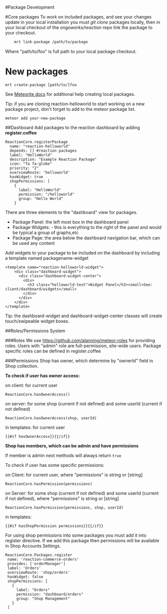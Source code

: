 #Package Development

#Core packages
To work on included packages, and see your changes update in your local installation you must *git clone* packages locally, then in your local checkout of the *ongoworks/reaction* repo link the package to your checkout.

```bash
    mrt link-package /path/to/package
```

Where "path/to/foo" is full path to your local package checkout.


# New packages

    mrt create-package [path/to/]foo


See [Meteorite docs](https://github.com/oortcloud/meteorite/) for additional help creating local packages.

Tip:  if you are cloning reaction-helloworld to start working on a new package project, don't forget to add to the meteor package list.

    meteor add your-new-package

##Dashboard
Add packages to the reaction dashboard by adding **register.coffee**

    ReactionCore.registerPackage
      name: "reaction-helloworld"
      depends: [] #reaction packages
      label: "HelloWorld"
      description: "Example Reaction Package"
      icon: "fa fa-globe"
      priority: "2"
      overviewRoute: 'helloworld'
      hasWidget: true
      shopPermissions: [
        {
          label: "HelloWorld"
          permission: "/helloworld"
          group: "Hello World"
        }

There are three elements to the "dashboard" view for packages.

- Package Panel: the left most box in the dashboard panel
- Package Widgets: - this is everything to the right of the panel and would be typical a group of graphs,etc
- Package Page: the area below the dashboard navigation bar, which can be used any content
 

Add widgets to your package to be included on the dashboard by including a template named packagename-widget

    <template name="reaction-helloworld-widget">
        <div class="dashboard-widget">
          <div class="dashboard-widget-center">
            <div>
              <h3 class="helloworld-text">Widget Panel</h3><small>See: client/dashboard/widgets</small>
            </div>
          </div>
        </div>
    </template>

Tip: the dashboard-widget and dashboard-widget-center classes will create touch/swipeable widget boxes.

##Roles/Permissions System

###Roles
We use https://github.com/alanning/meteor-roles for providing roles.
Users with "admin" role are full-permission, site-wide users. Package specific roles can be defined in register.coffee

###Permissions
Shop has owner, which determine by "ownerId" field in Shop collection.

**To check if user has owner access:**

on client: for current user

    ReactionCore.hasOwnerAccess()

on server: for some shop (current if not defined) and some userId (current if not defined)

    ReactionCore.hasOwnerAccess(shop, userId)

in templates: for current user

    {{#if hasOwnerAccess}}{{/if}}

**Shop has members, which can be admin and have permissions**

If member is admin next methods will always return `true`

To check if user has some specific permissions:

on Client: for current user, where "permissions" is string or [string]

    ReactionCore.hasPermission(permissions)

on Server: for some shop (current if not defined) and some userId (current if not defined), where "permissions" is string or [string]

    ReactionCore.hasPermission(permissions, shop, userId)

in templates:

    {{#if hasShopPermission permissions}}{{/if}}


For using shop permissions into some packages you must add it into register directive.
If we add this package then permissions will be available in Shop Accounts Settings.

    ReactionCore.Packages.register
     name: 'reaction-commerce-orders'
     provides: ['orderManager']
     label: 'Orders'
     overviewRoute: 'shop/orders'
     hasWidget: false
     shopPermissions: [
       {
         label: "Orders"
         permission: "dashboard/orders"
         group: "Shop Management"
       }
     ]
